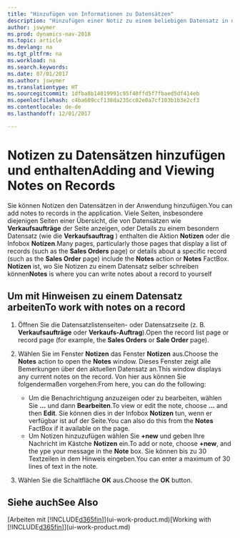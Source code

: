 ```yaml
---
title: "Hinzufügen von Informationen zu Datensätzen"
description: "Hinzufügen einer Notiz zu einem beliebigen Datensatz in der Anwendung. Falls Sie beispielsweise zusätzliche Informationen zu einem Verkaufsauftrag besitzen, die nicht vollständig in einem der Felder im Verkaufsauftrag eingegeben werden können, können Sie eine Notiz verfassen."
author: jswymer
ms.prod: dynamics-nav-2018
ms.topic: article
ms.devlang: na
ms.tgt_pltfrm: na
ms.workload: na
ms.search.keywords: 
ms.date: 07/01/2017
ms.author: jswymer
ms.translationtype: HT
ms.sourcegitcommit: 1dfba8b14019991c95f40ffd5f7fbaed5df414eb
ms.openlocfilehash: c4ba609ccf138da235cc02e0a7cf103b1b3e2cf3
ms.contentlocale: de-de
ms.lasthandoff: 12/01/2017

---
```

# <a name="adding-and-viewing-notes-on-records"></a><span data-ttu-id="78efe-104">Notizen zu Datensätzen hinzufügen und enthalten</span><span class="sxs-lookup"><span data-stu-id="78efe-104">Adding and Viewing Notes on Records</span></span>
 <span data-ttu-id="78efe-105">Sie <!--OnPrem and your colleagues -->können Notizen den Datensätzen in der Anwendung hinzufügen.</span><span class="sxs-lookup"><span data-stu-id="78efe-105">You <!--OnPrem and your colleagues -->can add notes to records in the application.</span></span> <span data-ttu-id="78efe-106">Viele Seiten, insbesondere diejenigen Seiten einer Übersicht, die von Datensätzen wie **Verkaufsaufträge** der Seite anzeigen, oder Details zu einem besondern Datensatz (wie die **Verkaufsauftrag** ) enthalten die Aktion **Notizen** oder die Infobox **Notizen**.</span><span class="sxs-lookup"><span data-stu-id="78efe-106">Many pages, particularly those pages that display a list of records (such as the **Sales Orders** page) or details about a specific record (such as the **Sales Order** page) include the **Notes** action or **Notes** FactBox.</span></span> <span data-ttu-id="78efe-107">**Notizen** ist, wo Sie Notizen zu einem Datensatz selber schreiben können<!--OnPrem or others, and where you can view notes to you from others. For example, a note could be a general comment or processing instruction to your colleague, who can then respond to your note using their own **Notes**. Or, your colleague can add a note that gives you extra information about a sales order that is not covered by the information on the sales order. These notes and correspondences will follow the record as it is processed in the company.--></span><span class="sxs-lookup"><span data-stu-id="78efe-107">**Notes** is where you can write notes about a record to yourself<!--OnPrem or others, and where you can view notes to you from others. For example, a note could be a general comment or processing instruction to your colleague, who can then respond to your note using their own **Notes**. Or, your colleague can add a note that gives you extra information about a sales order that is not covered by the information on the sales order. These notes and correspondences will follow the record as it is processed in the company.--></span></span>

<!--OnPrem
> [!NOTE]  
>  You can only select one recipient of the note.-->  
  
## <a name="to-work-with-notes-on-a-record"></a><span data-ttu-id="78efe-108">Um mit Hinweisen zu einem Datensatz arbeiten</span><span class="sxs-lookup"><span data-stu-id="78efe-108">To work with notes on a record</span></span> 
  
1.  <span data-ttu-id="78efe-109">Öffnen Sie die Datensatzlistenseiten- oder Datensatzseite (z. B. **Verkaufsaufträge** oder **Verkaufs-Auftrag**).</span><span class="sxs-lookup"><span data-stu-id="78efe-109">Open the record list page or record page (for example, the **Sales Orders** or **Sale Order** page).</span></span>  
  
    <!-- If **Notes** is not visible on the page, then you can customize the page to display the Notes FactBox. -->
  
2.  <span data-ttu-id="78efe-110">Wählen Sie im Fenster **Notizen** das Fenster **Notizen** aus.</span><span class="sxs-lookup"><span data-stu-id="78efe-110">Choose the **Notes** action to open the **Notes** window.</span></span> <span data-ttu-id="78efe-111">Dieses Fenster zeigt alle Bemerkungen über den aktuellen Datensatz an.</span><span class="sxs-lookup"><span data-stu-id="78efe-111">This window displays any current notes on the record.</span></span> <span data-ttu-id="78efe-112">Von hier aus können Sie folgendermaßen vorgehen:</span><span class="sxs-lookup"><span data-stu-id="78efe-112">From here, you can do the following:</span></span>

    -   <span data-ttu-id="78efe-113">Um die Benachrichtigung anzuzeigen oder zu bearbeiten, wählen Sie **…** und dann **Bearbeiten**.</span><span class="sxs-lookup"><span data-stu-id="78efe-113">To view or edit the note, choose **...** and then **Edit**.</span></span> <span data-ttu-id="78efe-114">Sie können dies in der Infobox **Notizen** tun, wenn er verfügbar ist auf der Seite.</span><span class="sxs-lookup"><span data-stu-id="78efe-114">You can also do this from the **Notes** FactBox if it available on the page.</span></span>
    -   <span data-ttu-id="78efe-115">Um Notizen hinzuzufügen wählen Sie **+new** und geben Ihre Nachricht  im Kästche **Notizen** ein.</span><span class="sxs-lookup"><span data-stu-id="78efe-115">To add or note, choose **+new**, and the ype your message in the **Note** box.</span></span> <span data-ttu-id="78efe-116">Sie können bis zu 30 Textzeilen in dem Hinweis eingeben.</span><span class="sxs-lookup"><span data-stu-id="78efe-116">You can enter a maximum of 30 lines of text in the note.</span></span> 
  
<!-- 5.  In the **To** field, enter a user ID (your own or someone else’s) to indicate who the note is for.  
  
6.  Select the **Notify** field if you want to send a notification to the user in the **To** field. 
  
     If **Notify** is selected, the note will be sent as a notification to the user's **My Notifications** on the Role Center.  -->
  
3.  <span data-ttu-id="78efe-117">Wählen Sie die Schaltfläche **OK** aus.</span><span class="sxs-lookup"><span data-stu-id="78efe-117">Choose the **OK** button.</span></span>  

## <a name="see-also"></a><span data-ttu-id="78efe-118">Siehe auch</span><span class="sxs-lookup"><span data-stu-id="78efe-118">See Also</span></span>
<span data-ttu-id="78efe-119">[Arbeiten mit [!INCLUDE[d365fin](includes/d365fin_md.md)]](ui-work-product.md)</span><span class="sxs-lookup"><span data-stu-id="78efe-119">[Working with [!INCLUDE[d365fin](includes/d365fin_md.md)]](ui-work-product.md)</span></span>  
